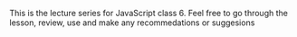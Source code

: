 This is the lecture series for JavaScript class 6.
Feel free to go through the lesson, review, use and make any recommedations or suggesions

<Bonn Umunna>
<bonn.umunna@gmail.com>
<WhatsApp: (+234)9061863234>